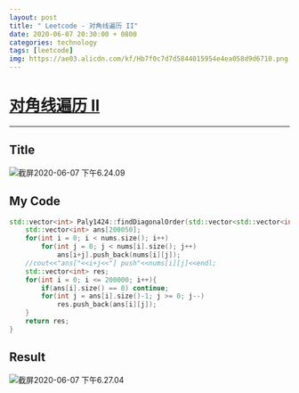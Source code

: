 ```yaml
---
layout: post
title: " Leetcode - 对角线遍历 II"
date: 2020-06-07 20:30:00 + 0800
categories: technology
tags: [leetcode]
img: https://ae03.alicdn.com/kf/Hb7f0c7d7d5844015954e4ea058d9d6710.png
---
```

# [对角线遍历 II](https://leetcode-cn.com/problems/diagonal-traverse-ii/)

---

## Title

![截屏2020-06-07 下午6.24.09](https://tva1.sinaimg.cn/large/007S8ZIlly1gfjweajgajj30yk0mwjug.jpg)

## My Code

```c++
std::vector<int> Paly1424::findDiagonalOrder(std::vector<std::vector<int>> &nums) {
    std::vector<int> ans[200050];
    for(int i = 0; i < nums.size(); i++)
        for(int j = 0; j < nums[i].size(); j++)
            ans[i+j].push_back(nums[i][j]);
    //cout<<"ans["<<i+j<<"] push"<<nums[i][j]<<endl;
    std::vector<int> res;
    for(int i = 0; i <= 200000; i++){
        if(ans[i].size() == 0) continue;
        for(int j = ans[i].size()-1; j >= 0; j--)
            res.push_back(ans[i][j]);
    }
    return res;
}
```

## Result

![截屏2020-06-07 下午6.27.04](https://tva1.sinaimg.cn/large/007S8ZIlly1gfjwhbgfj7j30ve09ojsj.jpg)

